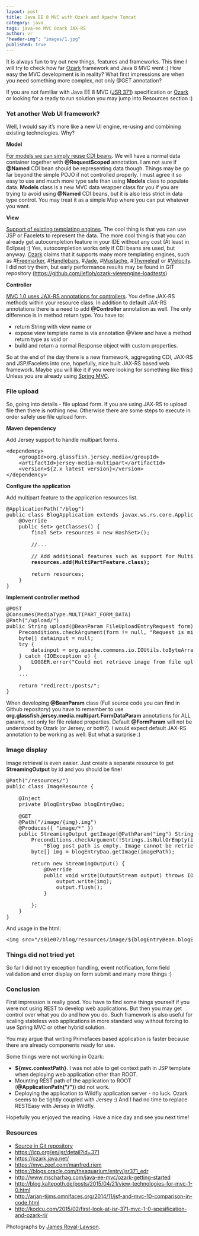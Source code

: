 ```yaml
---
layout: post
title: Java EE 8 MVC with Ozark and Apache Tomcat
category: java
tags: java-ee MVC Ozark JAX-RS
author: vr
"header-img": "images/1.jpg"
published: true 
---
```


<p>
It is always fun to try out new things, features and frameworks. This time I will try to check how far <a href="https://ozark.java.net/" rel="nofollow">Ozark</a> 
framework and Java 8 MVC  went :) 
How easy the MVC development is in reality? What first impressions are when you need something more complex, not only @GET annotation?
</p> 


<p>
If you are not familiar with Java EE 8 MVC (<a href="https://jcp.org/en/jsr/detail?id=371" rel="nofollow">JSR 371</a>) specification or <a href="https://ozark.java.net/" rel="nofollow">Ozark</a> or  looking for a ready to run solution you may jump into Resources section :)
</p>

<h3>Yet another Web UI framework?</h3>

<p>Well, I would say it’s more like a new UI engine, re-using and combining existing technologies. Why?</p>

<p><strong>Model</strong></p>

<p>
<u>For models we can simply reuse  CDI beans</u>. We will have a normal data container together with <strong>@RequestScoped</strong> annotation. 
I am not sure if <strong>@Named</strong> CDI bean should be representing data though. Things may be go far beyond the simple POJO if not 
controlled properly. I must agree it so easy to use and much more type safe than using <strong>Models</strong> class to populate data. 
<strong>Models</strong> class is a new MVC data wrapper class for you if you are trying to avoid using <strong>@Named</strong> CDI beans, but it is also 
less strict in data type control. You may treat it as a simple Map where you can put whatever you want. 
</p>

<p><strong>View</strong></p>

<p><u>Support of existing templating engines</u>. The cool thing is that you can use JSP or Facelets to represent the data. 
The more cool thing is that you can already get autocompletion feature in your IDE without any cost (At least in Eclipse) :) 
Yes, autocompletion works only if CDI beans are used, but anyway. <a href="https://ozark.java.net/" rel="nofollow">Ozark</a> 
claims that it supports many more templating engines, 
such as 
#<a href="http://freemarker.org/" rel="nofollow">Freemarker</a>, 
#<a href="http://jknack.github.io/handlebars.java/" rel="nofollow">Handlebars</a>, 
#<a href="http://jade-lang.com/" rel="nofollow">Jade</a>, 
#<a href="https://github.com/spullara/mustache.java" rel="nofollow">Mustache</a>, 
#<a href="http://www.thymeleaf.org/" rel="nofollow">Thymeleaf</a> or 
#<a href="http://velocity.apache.org/" rel="nofollow">Velocity</a>. 
I did not try them, but early performance results 
may be found in GIT repository (<a href="https://github.com/lefloh/ozark-viewengine-loadtests" rel="nofollow">https://github.com/lefloh/ozark-viewengine-loadtests</a>)

</p>

<p><strong>Controller</strong></p>

<p><u>MVC 1.0 uses JAX-RS annotations for controllers</u>. You define JAX-RS methods within your resource class. In addition to default JAX-RS annotations 
there is a need to add <strong>@Controller</strong> annotation as well. The only difference is in method return type. You have to:
</p>
<ul>
<li>return String with view name or </li>
<li>expose view template name is via annotation @View and have a method return type as void or </li>
<li>build and return a normal Response object with custom properties.</li>
</ul>
<p>
So at the end of the day there is a new framework, aggregating CDI, JAX-RS and JSP/Facelets into one, hopefully, nice built JAX-RS based web framework. 
Maybe you will like it if you were looking for something like this:) Unless you are already using <a href="" rel="nofollow">Spring MVC</a>.
</p>

<h3>File upload</h3>

<p>
So, going into details - file upload form. If you are using JAX-RS to upload file then there is nothing new. 
Otherwise there are some steps to execute in order safely use file upload form.
</p>

<p><strong>Maven dependency</strong></p>

<p>Add Jersey support to handle multipart forms.</p>
<pre>
&lt;dependency&gt;
	&lt;groupId&gt;org.glassfish.jersey.media&lt;/groupId&gt;
	&lt;artifactId&gt;jersey-media-multipart&lt;/artifactId&gt;
	&lt;version&gt;${2.x latest version}&lt;/version&gt;
&lt;/dependency&gt;
</pre>
	
<p><strong>Configure the application</strong></p>

<p>Add multipart feature to the application resources list.</p>

<pre>
@ApplicationPath("/blog")
public class BlogApplication extends javax.ws.rs.core.Application {
	@Override
	public Set<Class<?>> getClasses() {
		final Set<Class<?>> resources = new HashSet<Class<?>>();

		//...

		// Add additional features such as support for Multipart.
		<strong>resources.add(MultiPartFeature.class);</strong>

		return resources;
	}
}
</pre>
<p><strong>Implement controller method</strong></p>

<pre>
@POST
@Consumes(MediaType.MULTIPART_FORM_DATA)
@Path("/upload/")
public String upload(@BeanParam FileUploadEntryRequest form) {
	Preconditions.checkArgument(form != null, "Request is missing");
	byte[] datainput = null;
	try {
		datainput = org.apache.commons.io.IOUtils.toByteArray(form.getUploadedInputStream());
	} catch (IOException e) {
		LOGGER.error("Could not retrieve image from file upload form.", e);
	}
	...

	return "redirect:/posts/";
}
</pre>

<p>When developing <strong>@BeanParam</strong> class (Full source code you can find in Github repository) you have to remember to use <strong>org.glassfish.jersey.media.multipart.FormDataParam</strong> annotations for ALL params, not only for file related properties.
Default <strong>@FormParam</strong> will not be understood by Ozark (or Jersey, or both?). I would expect default JAX-RS annotation to be working as well. 
But what a surprise :)
</p>

<h3>Image display</h3>

<p>
Image retrieval is even easier. Just create a separate resource to get <strong>StreamingOutput</strong> by id and you should be fine!
</p>

<pre>
@Path("/resources/")
public class ImageResource {

	@Inject
	private BlogEntryDao blogEntryDao;

	@GET
	@Path("/image/{img}.img")
	@Produces({ "image/*" })
	public StreamingOutput getImage(@PathParam("img") String imagePath) {
		Preconditions.checkArgument(!Strings.isNullOrEmpty(imagePath), 
			"Blog post path is empty. Image cannot be retrieved.");
		byte[] img = blogEntryDao.getImage(imagePath);

		return new StreamingOutput() {
			@Override
			public void write(OutputStream output) throws IOException, WebApplicationException {
				output.write(img);
				output.flush();
			}

		};
	}
}
</pre>

<p>And usage in the html:</p>

<pre>
&lt;img src="/s01e07/blog/resources/image/${blogEntryBean.blogEntry.path}.img" class="img-responsive" /&gt;
</pre>

<h3>Things did not tried yet</h3>

<p>
So far I did not try exception handling, event notification, form field validation and error display on form submit and many more things :)
</p>

<h3>Conclusion</h3>

<p>
First impression is really good. You have to find some things yourself if you were not using REST to develop web applications. But then you may get control over what you 
do and how you do. Such framework is also useful for scaling stateless web applications in more standard way without forcing to use Spring MVC or other 
hybrid solution.

</p>
<p>You may argue that writing Primefaces based application is faster because there are already components ready for use.</p>

<p>Some things were not working in Ozark: 
</p>
<ul>
<li><strong>${mvc.contextPath}</strong>. I was not able to get context path in JSP template when deploying web application other than ROOT. </li>

<li>Mounting REST path of the application to ROOT (<strong>@ApplicationPath("/")</strong>) did not work.</li>
<li>Deploying the application to Wildfly application server - no luck. Ozark seems to be tightly coupled with Jersey :) And I had no time to replace RESTEasy with Jersey in Wildfly.</li>
</ul>

<p>Hopefully you enjoyed the reading. Have a nice day and see you next time!</p>

<h3>Resources</h3>

<ul>
<li><a href="https://github.com/aracrown/ara-blog-examples/tree/master/s01e07" rel="nofollow">Source in Git repository</a></li>
<li><a href="https://jcp.org/en/jsr/detail?id=371" rel="nofollow">https://jcp.org/en/jsr/detail?id=371</a></li>
<li><a href="https://ozark.java.net/" rel="nofollow">https://ozark.java.net/</a></li>
<li><a href="https://mvc.zeef.com/manfred.riem" rel="nofollow">https://mvc.zeef.com/manfred.riem</a></li>
<li><a href="https://blogs.oracle.com/theaquarium/entry/jsr371_edr" rel="nofollow">https://blogs.oracle.com/theaquarium/entry/jsr371_edr</a></li>
<li><a href="http://www.mscharhag.com/java-ee-mvc/ozark-getting-started" rel="nofollow">http://www.mscharhag.com/java-ee-mvc/ozark-getting-started</a></li>
<li><a href="http://blog.kaltepoth.de/posts/2015/04/21/view-technologies-for-mvc-1-0.html" rel="nofollow">http://blog.kaltepoth.de/posts/2015/04/21/view-technologies-for-mvc-1-0.html</a></li>
<li><a href="http://arjan-tijms.omnifaces.org/2014/11/jsf-and-mvc-10-comparison-in-code.html" rel="nofollow">http://arjan-tijms.omnifaces.org/2014/11/jsf-and-mvc-10-comparison-in-code.html</a></li>
<li><a href="http://kodcu.com/2015/02/first-look-at-jsr-371-mvc-1-0-spesification-and-ozark-ri/" rel="nofollow">http://kodcu.com/2015/02/first-look-at-jsr-371-mvc-1-0-spesification-and-ozark-ri/</a></li>
</ul>

<p>
<span class="caption text-muted">Photographs by <a href="https://www.flickr.com/photos/beantin/">James Royal-Lawson</a>.</span>
</p>